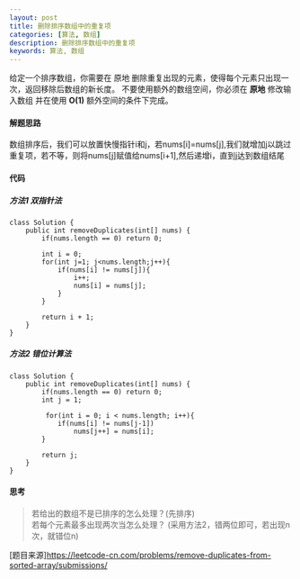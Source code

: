 ```yaml
---
layout: post
title: 删除排序数组中的重复项
categories: [算法, 数组]
description: 删除排序数组中的重复项
keywords: 算法, 数组
---
```


给定一个排序数组，你需要在 原地 删除重复出现的元素，使得每个元素只出现一次，返回移除后数组的新长度。
不要使用额外的数组空间，你必须在 **原地** 修改输入数组 并在使用 **O(1)** 额外空间的条件下完成。

#### 解题思路
数组排序后，我们可以放置快慢指针i和j，若nums[i]=nums[j],我们就增加j以跳过重复项，若不等，则将nums[j]赋值给nums[i+1],然后递增i，直到j达到数组结尾

#### 代码

##### 方法1 双指针法

```
class Solution {
    public int removeDuplicates(int[] nums) {    
        if(nums.length == 0) return 0;
        
        int i = 0;
        for(int j=1; j<nums.length;j++){
            if(nums[i] != nums[j]){
                i++;
                nums[i] = nums[j];
            }
        }
         
        return i + 1;
    }
}
```

##### 方法2 错位计算法

```
class Solution {
    public int removeDuplicates(int[] nums) {    
        if(nums.length == 0) return 0;
        int j = 1;
        
         for(int i = 0; i < nums.length; i++){
            if(nums[i] != nums[j-1])
                nums[j++] = nums[i];
        }
         
        return j;
    }
}
```

#### 思考
> 若给出的数组不是已排序的怎么处理？(先排序)  
> 若每个元素最多出现两次当怎么处理？ (采用方法2，错两位即可，若出现n次，就错位n)


[题目来源]<https://leetcode-cn.com/problems/remove-duplicates-from-sorted-array/submissions/>

